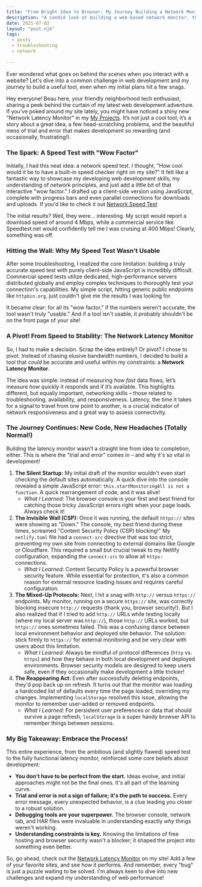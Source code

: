 ```yaml
---
title: "From Bright Idea to Browser: My Journey Building a Network Monitor (and What I Learned When Things Went Sideways)"
description: "A candid look at building a web-based network monitor, the challenges I faced, and the invaluable lessons learned through trial and error."
date: 2025-07-02
layout: "post.njk"
tags:
  - posts
  - troubleshooting
  - network
  
---
```


Ever wondered what goes on behind the scenes when you interact with a website? Let's dive into a common challenge in web development and my journey to build a useful tool, even when my initial plans hit a few snags.

Hey everyone! Beau here, your friendly neighborhood tech enthusiast, sharing a peek behind the curtain of my latest web development adventure. If you've poked around my site lately, you might have noticed a shiny new "Network Latency Monitor" in my [My Projects](https://beaubremer.com/#creative_library). It’s not just a cool tool; it’s a story about a great idea, a few head-scratching problems, and the beautiful mess of trial and error that makes development so rewarding (and occasionally, frustrating!).

### The Spark: A Speed Test with "Wow Factor"

Initially, I had this neat idea: a network speed test. I thought, "How cool would it be to have a built-in speed checker right on my site?" It felt like a fantastic way to showcase my developing web development skills, my understanding of network principles, and just add a little bit of that interactive "wow factor." I drafted up a client-side version using JavaScript, complete with progress bars and even parallel connections for downloads and uploads. If you'd like to check it out [Network Speed Test](https://beaubremer.com/speed_test)

The initial results? Well, they were... interesting. My script would report a download speed of around 4 Mbps, while a commercial service like Speedtest.net would confidently tell me I was cruising at 400 Mbps! Clearly, something was off.

### Hitting the Wall: Why My Speed Test Wasn't Usable

After some troubleshooting, I realized the core limitation: building a truly accurate speed test with purely client-side JavaScript is incredibly difficult. Commercial speed tests utilize dedicated, high-performance servers distributed globally and employ complex techniques to thoroughly test your connection's capabilities. My simple script, hitting generic public endpoints like `httpbin.org`, just couldn't give me the results I was looking for.

It became clear: for all its "wow factor," if the numbers weren't accurate, the tool wasn't truly "usable." And if a tool isn't usable, it probably shouldn't be on the front page of your site!

### A Pivot! From Speed to Stability: The Network Latency Monitor

So, I had to make a decision. Scrap the idea entirely? Or pivot? I chose to pivot. Instead of chasing elusive bandwidth numbers, I decided to build a tool that *could* be accurate and useful within my constraints: a **Network Latency Monitor**.

The idea was simple: instead of measuring *how fast* data flows, let’s measure *how quickly* it responds and if it’s available. This highlights different, but equally important, networking skills – those related to troubleshooting, availability, and responsiveness. Latency, the time it takes for a signal to travel from one point to another, is a crucial indicator of network responsiveness and a great way to assess connectivity.

### The Journey Continues: New Code, New Headaches (Totally Normal!)

Building the latency monitor wasn’t a straight line from idea to completion, either. This is where the "trial and error" comes in – and why it's so vital in development!

1.  **The Silent Startup:** My initial draft of the monitor wouldn't even start checking the default sites automatically. A quick dive into the console revealed a simple JavaScript error: `this.startMonitoringAll is not a function`. A quick rearrangement of code, and it was alive!
    * *What I Learned:* The browser console is your first and best friend for catching those tricky JavaScript errors right when your page loads. Always check it!
2.  **The Invisible Wall (CSP):** Once it was running, the default `https://` sites were showing as "Down." The console, my best friend during these times, screamed "Content Security Policy (CSP) blocking!" My `netlify.toml` file had a `connect-src` directive that was too strict, preventing my own site from connecting to external domains like Google or Cloudflare. This required a small but crucial tweak to my Netlify configuration, expanding the `connect-src` to allow all `https:` connections.
    * *What I Learned:* Content Security Policy is a powerful browser security feature. While essential for protection, it's also a common reason for external resource loading issues and requires careful configuration.
3.  **The Mixed-Up Protocols:** Next, I hit a snag with `http://` versus `https://` endpoints. My monitor, running on a secure `https://` site, was correctly blocking insecure `http://` requests (thank you, browser security!). But I also realized that if I tried to add `http://` URLs while testing locally (where my local server was `http://`), those `http://` URLs worked, but `https://` ones sometimes failed. This was a confusing dance between local environment behavior and deployed site behavior. The solution: stick firmly to `https://` for external monitoring and be very clear with users about this limitation.
    * *What I Learned:* Always be mindful of protocol differences (`http` vs. `https`) and how they behave in both local development and deployed environments. Browser security models are designed to keep users safe, even if they occasionally make development a little trickier!
4.  **The Reappearing Act:** Even after successfully deleting endpoints, they'd pop back up on refresh. It turns out that the monitor was loading a hardcoded list of defaults every time the page loaded, overriding my changes. Implementing `localStorage` resolved this issue, allowing the monitor to remember user-added or removed endpoints.
    * *What I Learned:* For persistent user preferences or data that should survive a page refresh, `localStorage` is a super handy browser API to remember things between sessions.

### My Big Takeaway: Embrace the Process!

This entire experience, from the ambitious (and slightly flawed) speed test to the fully functional latency monitor, reinforced some core beliefs about development:

* **You don't have to be perfect from the start.** Ideas evolve, and initial approaches might not be the final ones. It's all part of the learning curve.
* **Trial and error is not a sign of failure; it's the path to success.** Every error message, every unexpected behavior, is a clue leading you closer to a robust solution.
* **Debugging tools are your superpower.** The browser console, network tab, and HAR files were invaluable in understanding exactly *why* things weren't working.
* **Understanding constraints is key.** Knowing the limitations of free hosting and browser security wasn't a blocker; it shaped the project into something even better.

So, go ahead, check out the [Network Latency Monitor](https://beaubremer.com/network_latency_monitor) on my site! Add a few of your favorite sites, and see how it performs. And remember, every "bug" is just a puzzle waiting to be solved. I'm always keen to dive into new challenges and expand my understanding of web performance!


